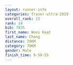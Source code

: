 ```yaml
---
layout: runner-info 
categories: fraser-ultra-2019 
overall_rank: 15
rank: 14
bib: 7035
first_name: Wooi Keat
last_name: Chang
distance: 70KM
category: 70KM
gender: Male
finish_time: 9-50-55
---
```

